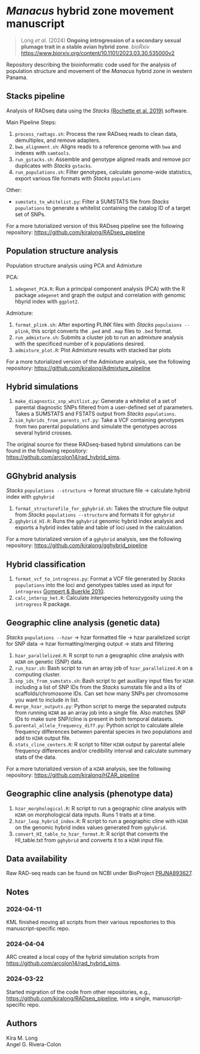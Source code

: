# _Manacus_ hybrid zone movement manuscript

> Long _et al._ (2024) **Ongoing introgression of a secondary sexual plumage trait in a stable avian hybrid zone**. _bioRxiv_ <https://www.biorxiv.org/content/10.1101/2023.03.30.535000v2>

Repository describing the bioinformatic code used for the analysis of population structure and movement of the _Manacus_ hybrid zone in western Panama.

## Stacks pipeline

Analysis of RADseq data using the *Stacks* [(Rochette et al. 2019)](https://catchenlab.life.illinois.edu/stacks/) software.

Main Pipeline Steps:
1. `process_radtags.sh`: Process the raw RADseq reads to clean data, demultiplex, and remove adapters.
2. `bwa_alignment.sh`: Aligns reads to a reference genome with `bwa` and indexes with `samtools`.
3. `run_gstacks.sh`: Assemble and genotype aligned reads and remove pcr duplicates with *Stacks* `gstacks`.
4. `run_populations.sh`: Filter genotypes, calculate genome-wide statistics, export various file formats with *Stacks* `populations`

Other:
* `sumstats_to_whitelist.py`: Filter a SUMSTATS file from *Stacks* `populations` to generate a whitelist containing the catalog ID of a target set of SNPs.

For a more tutorialized version of this RADseq pipeline see the following repository: <https://github.com/kiralong/RADseq_pipeline>

## Population structure analysis

Population structure analysis using PCA and Admixture

PCA:
1. `adegenet_PCA.R`: Run a principal component analysis (PCA) with the R package `adegenet` and graph the output and correlation with genomic hbyrid index with `ggplot2`.

Admixture:
1. `format_plink.sh`: After exporting PLINK files with *Stacks* `populaions --plink`, this script converts the `.ped` and `.map` files to `.bed` format.
2. `run_admixture.sh`: Submits a cluster job to run an admixture analysis with the specificed number of k populations desired.
3. `admixture_plot.R`: Plot Admixture results with stacked bar plots

For a more tutorialized version of the Admixture analysis, see the following repository: <https://github.com/kiralong/Admixture_pipeline>

## Hybrid simulations

1. `make_diagnostic_snp_whitlist.py`: Generate a whitelist of a set of parental diagnostic SNPs filtered from a user-defined set of parameters. Takes a SUMSTATS and FSTATS output from *Stacks* `populations`.
2. `sim_hybrids_from_parents_vcf.py`: Take a VCF containing genotypes from two parental populations and simulate the genotypes across several hybrid crosses.

The original source for these RADseq-based hybrid simulations can be found in the following repository: <https://github.com/arcolon14/rad_hybrid_sims>.

## GGhybrid analysis

*Stacks* `populations --structure` -> format structure file -> calculate hybrid index with `gghybrid`

1. `format_structurefile_for_gghybrid.sh`: Takes the structure file output from *Stacks* `populations --structure` and formats it for `gghybrid`
2. `gghybrid_HI.R`: Runs the `gghybrid` genomic hybrid index analysis and exports a hybrid index table and table of loci used in the calculation.

For a more tutorialized version of a `gghybrid` analysis, see the following repository: <https://github.com/kiralong/gghybrid_pipeline>

## Hybrid classification

1. `format_vcf_to_introgress.py`: Format a VCF file generated by *Stacks* `populations` into the loci and genotypes tables used as input for  `introgress` [Gompert & Buerkle 2010](https://doi.org/10.1111/j.1755-0998.2009.02733.x).
2. `calc_intersp_het.R`: Calculate interspecies heterozygosity using the `introgress` R package.

## Geographic cline analysis (genetic data)

*Stacks* `populations --hzar` -> hzar formatted file -> hzar parallelized script for SNP data -> hzar formatting/merging output -> stats and filtering

1. `hzar_parallelized.R`: R script to run a geographic cline analysis with `HZAR` on genetic (SNP) data.
2. `run_hzar.sh`: Bash script to run an array job of `hzar_parallelized.R` on a computing cluster.
3. `snp_ids_from_sumstats.sh`: Bash script to get auxillary input files for `HZAR` including a list of SNP IDs from the *Stacks* sumstats file and a lits of scaffolds/chromosome IDs. Can set how many SNPs per chromosome you want to include in list.
4. `merge_hzar_outputs.py`: Python script to merge the separated outputs from running `HZAR` as an array job into a single file. Also matches SNP IDs to make sure SNP/cline is present in both temporal datasets.
5. `parental_allele_frequency_diff.py`: Python script to calculate allele frequency differences between parental species in two populations and add to `HZAR` output file.
6. `stats_cline_centers.R`: R script to filter `HZAR` output by parental allele frequency differences and/or credibility interval and calculate summary stats of the data.

For a more tutorialized version of a `HZAR` analysis, see the following repository: <https://github.com/kiralong/HZAR_pipeline>

## Geographic cline analysis (phenotype data)

1. `hzar_morphological.R`: R script to run a geographic cline analysis with `HZAR` on morphological data inputs. Runs 1 traits at a time.
2. `hzar_loop_hybrid_index.R`: R script to run a geographic cline with `HZAR` on the genomic hybrid index values generated from `gghybrid`.
3. `convert_HI_table_to_hzar_format.R`: R script that converts the HI_table.txt from `gghybrid` and converts it to a `HZAR` input file.

## Data availability

Raw RAD-seq reads can be found on NCBI under BioProject [PRJNA893627](https://www.ncbi.nlm.nih.gov/bioproject/PRJNA893627).

## Notes

### 2024-04-11

KML finished moving all scripts from their various repositories to this manuscript-specific repo.

### 2024-04-04

ARC created a local copy of the hybrid simulation scripts from <https://github.com/arcolon14/rad_hybrid_sims>.

### 2024-03-22

Started migration of the code from other repositories, e.g., <https://github.com/kiralong/RADseq_pipeline>, into a single, manuscript-specific repo.

## Authors

Kira M. Long  
Angel G. Rivera-Colon

